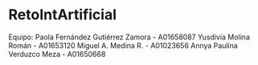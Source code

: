 # RetoIntArtificial

Equipo: 
Paola Fernández Gutiérrez Zamora - A01658087
Yusdivia Molina Román - A01653120
Miguel A. Medina R. - A01023656
Annya Paulina Verduzco Meza - A01650668
